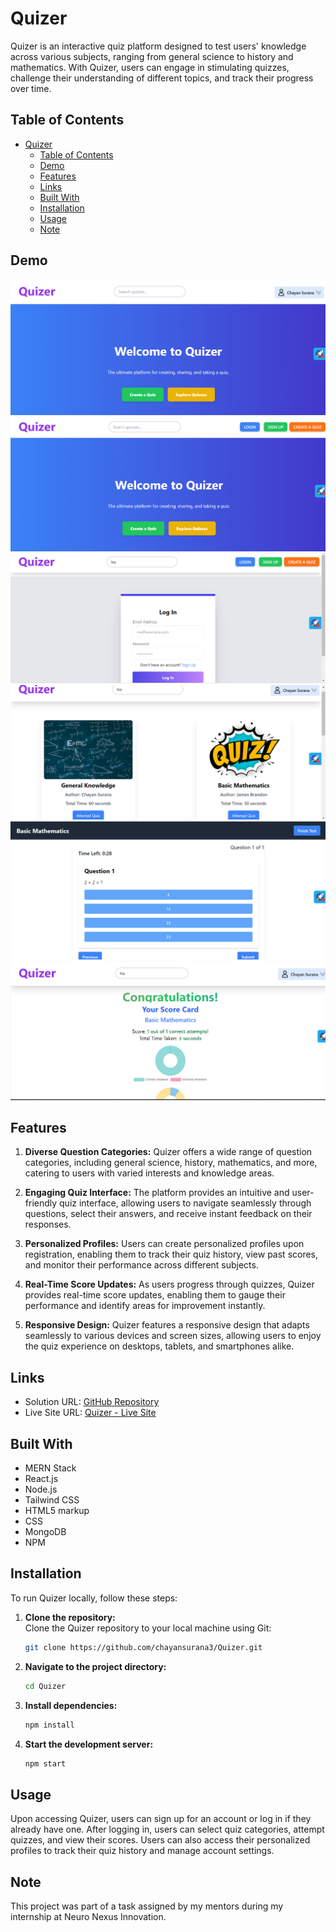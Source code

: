 # Quizer

Quizer is an interactive quiz platform designed to test users' knowledge across various subjects, ranging from general science to history and mathematics. With Quizer, users can engage in stimulating quizzes, challenge their understanding of different topics, and track their progress over time.

## Table of Contents

- [Quizer](#quizer)
  - [Table of Contents](#table-of-contents)
  - [Demo](#demo)
  - [Features](#features)
  - [Links](#links)
  - [Built With](#built-with)
  - [Installation](#installation)
  - [Usage](#usage)
  - [Note](#note)

## Demo

![ScreenShot1](./screenshots/Screenshot1.png) 
![ScreenShot1](./screenshots/Screenshot2.png) 
![ScreenShot1](./screenshots/Screenshot3.png) 
![ScreenShot1](./screenshots/Screenshot4.png) 
![ScreenShot1](./screenshots/Screenshot5.png) 
![ScreenShot1](./screenshots/Screenshot6.png) 

## Features

1. **Diverse Question Categories:** Quizer offers a wide range of question categories, including general science, history, mathematics, and more, catering to users with varied interests and knowledge areas.

2. **Engaging Quiz Interface:** The platform provides an intuitive and user-friendly quiz interface, allowing users to navigate seamlessly through questions, select their answers, and receive instant feedback on their responses.

3. **Personalized Profiles:** Users can create personalized profiles upon registration, enabling them to track their quiz history, view past scores, and monitor their performance across different subjects.

4. **Real-Time Score Updates:** As users progress through quizzes, Quizer provides real-time score updates, enabling them to gauge their performance and identify areas for improvement instantly.

5. **Responsive Design:** Quizer features a responsive design that adapts seamlessly to various devices and screen sizes, allowing users to enjoy the quiz experience on desktops, tablets, and smartphones alike.

## Links

- Solution URL: [GitHub Repository](https://github.com/chayansurana3/Quizer.git)
- Live Site URL: [Quizer - Live Site](https://quizer2024.netlify.app/)

## Built With

- MERN Stack
- React.js
- Node.js
- Tailwind CSS
- HTML5 markup
- CSS
- MongoDB
- NPM

## Installation

To run Quizer locally, follow these steps:

1. **Clone the repository:**  
   Clone the Quizer repository to your local machine using Git:
   ```bash
   git clone https://github.com/chayansurana3/Quizer.git

2. **Navigate to the project directory:**
    ```bash
   cd Quizer

3. **Install dependencies:**
    ```bash
   npm install

5. **Start the development server:**
    ```bash
   npm start

## Usage

Upon accessing Quizer, users can sign up for an account or log in if they already have one.
After logging in, users can select quiz categories, attempt quizzes, and view their scores.
Users can also access their personalized profiles to track their quiz history and manage account settings.

## Note

This project was part of a task assigned by my mentors during my internship at Neuro Nexus Innovation. 
